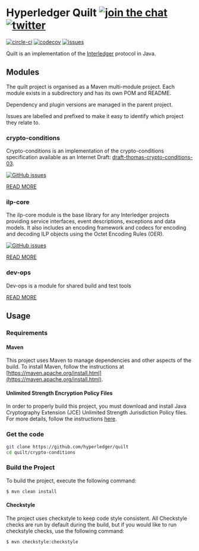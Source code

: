 # Hyperledger Quilt [![join the chat][rocketchat-image]][rocketchat-url] [![twitter][twitter-image]][twitter-url]
[![circle-ci][circle-image]][circle-url] [![codecov][codecov-image]][codecov-url] [![issues][github-issues-image]][github-issues-url]

[rocketchat-url]: https://chat.hyperledger.org/channel/quilt
[rocketchat-image]: https://open.rocket.chat/images/join-chat.svg
[circle-image]: https://circleci.com/gh/hyperledger/quilt.svg?style=shield
[circle-url]: https://circleci.com/gh/hyperledger/quilt
[codecov-image]: https://codecov.io/gh/hyperledger/quilt/branch/master/graph/badge.svg
[codecov-url]: https://codecov.io/gh/hyperledger/quilt
[twitter-image]: https://img.shields.io/twitter/follow/interledger.svg?style=social
[twitter-url]: https://twitter.com/intent/follow?screen_name=interledger
[github-issues-image]: https://img.shields.io/github/issues/hyperledger/quilt.svg
[github-issues-url]: https://github.com/hyperledger/quilt/issues

Quilt is an implementation of the [Interledger](https://interledger.org) protocol in Java.

## Modules

The quilt project is organised as a Maven multi-module project. Each module exists in a subdirectory and has its own
POM and README.

Dependency and plugin versions are managed in the parent project.

Issues are labelled and prefixed to make it easy to identify which project they relate to.

### crypto-conditions

Crypto-conditions is an implementation of the crypto-conditions specification available as an Internet Draft:
[draft-thomas-crypto-conditions-03](https://datatracker.ietf.org/doc/draft-thomas-crypto-conditions/).

[![GitHub issues](https://img.shields.io/github/issues-raw/hyperledger/quilt/crypto-conditions.svg)](https://github.com/hyperledger/quilt/issues?q=is%3Aissue+is%3Aopen+label%3Acrypto-conditions)

[READ MORE](./crypto-conditions)

### ilp-core

The ilp-core module is the base library for any Interledger projects providing service interfaces, event descriptions,
exceptions and data models. It also includes an encoding framework and codecs for encoding and decoding ILP objects
using the Octet Encoding Rules (OER).

[![GitHub issues](https://img.shields.io/github/issues-raw/hyperledger/quilt/ilp-core.svg)](https://github.com/hyperledger/quilt/issues?q=is%3Aissue+is%3Aopen+label%3Ailp-core)

[READ MORE](./ilp-core)


### dev-ops

Dev-ops is a module for shared build and test tools

[READ MORE](./dev-ops)

## Usage

### Requirements

#### Maven
This project uses Maven to manage dependencies and other aspects of the build. 
To install Maven, follow the instructions at [https://maven.apache.org/install.html](https://maven.apache.org/install.html).

#### Unlimited Strength Encryption Policy Files 
In order to properly build this project, you must download and install Java Cryptography Extension 
(JCE) Unlimited Strength Jurisdiction Policy files. For more details, follow the instructions 
[here](http://www.oracle.com/technetwork/java/javase/downloads/jce8-download-2133166.html). 

### Get the code

``` sh
git clone https://github.com/hyperledger/quilt
cd quilt/crypto-conditions
```

### Build the Project
To build the project, execute the following command:

```bash
$ mvn clean install
```

#### Checkstyle
The project uses checkstyle to keep code style consistent. All Checkstyle checks are run by default during the build, but if you would like to run checkstyle checks, use the following command:

```bash
$ mvn checkstyle:checkstyle
```
